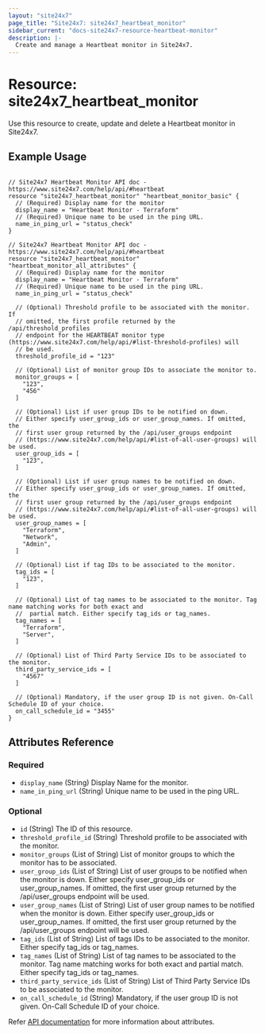 ```yaml
---
layout: "site24x7"
page_title: "Site24x7: site24x7_heartbeat_monitor"
sidebar_current: "docs-site24x7-resource-heartbeat-monitor"
description: |-
  Create and manage a Heartbeat monitor in Site24x7.
---
```


# Resource: site24x7\_heartbeat\_monitor

Use this resource to create, update and delete a Heartbeat monitor in Site24x7.

## Example Usage

```hcl

// Site24x7 Heartbeat Monitor API doc - https://www.site24x7.com/help/api/#heartbeat
resource "site24x7_heartbeat_monitor" "heartbeat_monitor_basic" {
  // (Required) Display name for the monitor
  display_name = "Heartbeat Monitor - Terraform"
  // (Required) Unique name to be used in the ping URL.
  name_in_ping_url = "status_check"
}

// Site24x7 Heartbeat Monitor API doc - https://www.site24x7.com/help/api/#heartbeat
resource "site24x7_heartbeat_monitor" "heartbeat_monitor_all_attributes" {
  // (Required) Display name for the monitor
  display_name = "Heartbeat Monitor - Terraform"
  // (Required) Unique name to be used in the ping URL.
  name_in_ping_url = "status_check"

  // (Optional) Threshold profile to be associated with the monitor. If
  // omitted, the first profile returned by the /api/threshold_profiles
  // endpoint for the HEARTBEAT monitor type (https://www.site24x7.com/help/api/#list-threshold-profiles) will
  // be used.
  threshold_profile_id = "123"

  // (Optional) List of monitor group IDs to associate the monitor to.
  monitor_groups = [
    "123",
    "456"
  ]

  // (Optional) List if user group IDs to be notified on down. 
  // Either specify user_group_ids or user_group_names. If omitted, the
  // first user group returned by the /api/user_groups endpoint
  // (https://www.site24x7.com/help/api/#list-of-all-user-groups) will be used.
  user_group_ids = [
    "123",
  ]

  // (Optional) List if user group names to be notified on down. 
  // Either specify user_group_ids or user_group_names. If omitted, the
  // first user group returned by the /api/user_groups endpoint
  // (https://www.site24x7.com/help/api/#list-of-all-user-groups) will be used.
  user_group_names = [
    "Terraform",
    "Network",
    "Admin",
  ]

  // (Optional) List if tag IDs to be associated to the monitor.
  tag_ids = [
    "123",
  ]

  // (Optional) List of tag names to be associated to the monitor. Tag name matching works for both exact and 
  //  partial match. Either specify tag_ids or tag_names.
  tag_names = [
    "Terraform",
    "Server",
  ]

  // (Optional) List of Third Party Service IDs to be associated to the monitor.
  third_party_service_ids = [
    "4567"
  ]

  // (Optional) Mandatory, if the user group ID is not given. On-Call Schedule ID of your choice.
  on_call_schedule_id = "3455"
}

```

## Attributes Reference

### Required

* `display_name` (String) Display Name for the monitor.
* `name_in_ping_url` (String) Unique name to be used in the ping URL.

### Optional

* `id` (String) The ID of this resource.
* `threshold_profile_id` (String) Threshold profile to be associated with the monitor.
* `monitor_groups` (List of String) List of monitor groups to which the monitor has to be associated.
* `user_group_ids` (List of String) List of user groups to be notified when the monitor is down. Either specify user_group_ids or user_group_names. If omitted, the first user group returned by the /api/user_groups endpoint will be used.
* `user_group_names` (List of String) List of user group names to be notified when the monitor is down. Either specify user_group_ids or user_group_names. If omitted, the first user group returned by the /api/user_groups endpoint will be used.
* `tag_ids` (List of String) List of tags IDs to be associated to the monitor. Either specify tag_ids or tag_names.
* `tag_names` (List of String) List of tag names to be associated to the monitor. Tag name matching works for both exact and partial match. Either specify tag_ids or tag_names.
* `third_party_service_ids` (List of String) List of Third Party Service IDs to be associated to the monitor.
* `on_call_schedule_id` (String) Mandatory, if the user group ID is not given. On-Call Schedule ID of your choice.

Refer [API documentation](https://www.site24x7.com/help/api/#heartbeat) for more information about attributes.
